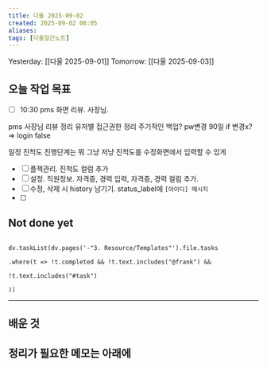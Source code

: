 ```yaml
---
title: 다울 2025-09-02
created: 2025-09-02 08:05
aliases: 
tags: [다울일간노트]
---
```



Yesterday: [[다울 2025-09-01]] 
Tomorrow: [[다울 2025-09-03]] 




## 오늘 작업 목표
- [ ] 10:30 pms 화면 리뷰. 사장님.

pms 사장님 리뷰 정리
유저별 접근권한 정리
주기적인 백업?
pw변경 90일 if 변경x? => login false

일정 진척도 
진행단계는 뭐 그냥 저냥
진척도를 수정화면에서 입력할 수 있게



- [ ] 플젝관리. 진척도 컬럼 추가
- [ ] 설정. 직원정보. 자격증, 경력 입력, 자격증, 경력 컬럼 추가.
- [ ] 수정, 삭제 시 history 남기기. status_label에 `[아이디] 메시지` 
- [ ] 



## Not done yet

```dataviewjs

dv.taskList(dv.pages('-"3. Resource/Templates"').file.tasks

.where(t => !t.completed && !t.text.includes("@frank") &&

!t.text.includes("#task")

))

```

---

## 배운 것




## 정리가 필요한 메모는 아래에



